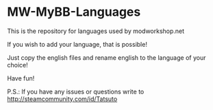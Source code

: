 # MW-MyBB-Languages

This is the repository for languages used by modworkshop.net

If you wish to add your language, that is possible!

Just copy the english files and rename english to the language of your choice!

Have fun!

P.S.: If you have any issues or questions write to http://steamcommunity.com/id/Tatsuto
